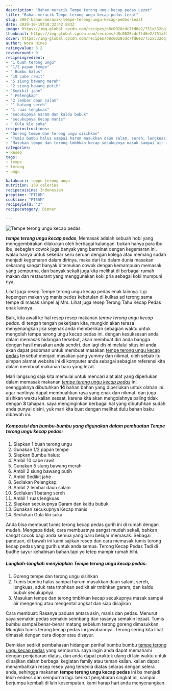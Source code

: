 ```yaml
---
description: "Bahan meracik Tempe terong ungu kecap pedas Lezat"
title: "Bahan meracik Tempe terong ungu kecap pedas Lezat"
slug: 2007-bahan-meracik-tempe-terong-ungu-kecap-pedas-lezat
date: 2020-10-19T10:32:42.883Z
image: https://img-global.cpcdn.com/recipes/d8c0028cdc7fd6e2/751x532cq70/tempe-terong-ungu-kecap-pedas-foto-resep-utama.jpg
thumbnail: https://img-global.cpcdn.com/recipes/d8c0028cdc7fd6e2/751x532cq70/tempe-terong-ungu-kecap-pedas-foto-resep-utama.jpg
cover: https://img-global.cpcdn.com/recipes/d8c0028cdc7fd6e2/751x532cq70/tempe-terong-ungu-kecap-pedas-foto-resep-utama.jpg
author: Nora Hines
ratingvalue: 3.2
reviewcount: 9
recipeingredient:
- "1 buah terong ungu"
- "1/2 papan tempe"
- " Bumbu halus"
- "10 cabe rawit"
- "5 siung bawang merah"
- "2 siung bawang putih"
- "Sedikit jahe"
- " Pelengkap"
- "2 lembar daun salam"
- "1 batang sereh"
- "1 ruas lengkuas"
- "secukupnya Garam dan kaldu bubuk"
- "secukupnya Kecap manis"
- " Gula klo suka"
recipeinstructions:
- "Goreng tempe dan terong ungu sisihkan"
- "Tumis bumbu halus sampai harum masukkan daun salam, sereh, lengkuas, aduk rata tmbhkan sedikit air tmbhkan garam, dan kaldu bubuk secukupnya"
- "Masukan tempe dan terong tmbhkan kecap secukupnya masak sampai air mengering atau mengental angkat dan siap disajikan"
categories:
- Resep
tags:
- tempe
- terong
- ungu

katakunci: tempe terong ungu 
nutrition: 139 calories
recipecuisine: Indonesian
preptime: "PT10M"
cooktime: "PT55M"
recipeyield: "2"
recipecategory: Dinner

---
```



![Tempe terong ungu kecap pedas](https://img-global.cpcdn.com/recipes/d8c0028cdc7fd6e2/751x532cq70/tempe-terong-ungu-kecap-pedas-foto-resep-utama.jpg)

<b><i>tempe terong ungu kecap pedas</i></b>, Memasak adalah sebuah hobi yang menggembirakan dilakukan oleh berbagai kalangan. bukan hanya para ibu ibu, sebagian cowok juga banyak yang berminat dengan kegemaran ini. walau hanya untuk sekedar seru seruan dengan kolega atau memang sudah menjadi kegemaran dalam dirinya. maka dari itu dalam dunia masakan sekarang sangat banyak ditemukan cowok dengan kemampuan memasak yang sempurna, dan banyak sekali juga kita melihat di berbagai rumah makan dan restaurant yang menggunakan koki pria sebagai koki mumpuni nya.

Lihat juga resep Tempe terong ungu kecap pedas enak lainnya. Lgi kepengen makan yg manis pedes kebetulan di kulkas ad terong sama tempe di masak simpel aj Mrs. Lihat juga resep Terong Tahu Kecap Pedas enak lainnya.

Baik, kita awali ke hal resep resep makanan <i>tempe terong ungu kecap pedas</i>. di tengah tengah pekerjaan kita, mungkin akan terasa menyenangkan jika sejenak anda memberikan sebagian waktu untuk mengolah tempe terong ungu kecap pedas ini. dengan kesuksesan anda dalam memasak hidangan tersebut, akan membuat diri anda bangga dengan hasil masakan anda sendiri. dan lagi disini melalui situs ini anda akan dapat pedoman untuk membuat masakan <u>tempe terong ungu kecap pedas</u> tersebut menjadi masakan yang yummy dan nikmat, oleh sebab itu simpan alamat website ini di komputer anda sebagai sebagian referensi kita dalam membuat makanan baru yang lezat.


Mari langsung saja kita memulai untuk mencari alat alat yang diperlukan dalam memasak makanan <u><i>tempe terong ungu kecap pedas</i></u> ini. seenggaknya dibutuhkan <b>14</b> bahan bahan yang diperlukan untuk olahan ini. agar nantinya dapat membuahkan rasa yang enak dan nikmat. dan juga sisihkan waktu kalian sesaat, karena kita akan mengolahnya paling tidak dengan <b>3</b> tahapan. saya menginginkan berbagai hal yang dibutuhkan sudah anda punyai disini, yuk mari kita buat dengan melihat dulu bahan baku dibawah ini.

<!--inarticleads1-->

##### Komposisi dan bumbu-bumbu yang digunakan dalam pembuatan Tempe terong ungu kecap pedas:

1. Siapkan 1 buah terong ungu
1. Gunakan 1/2 papan tempe
1. Siapkan  Bumbu halus:
1. Ambil 10 cabe rawit
1. Gunakan 5 siung bawang merah
1. Ambil 2 siung bawang putih
1. Ambil Sedikit jahe
1. Sediakan  Pelengkap:
1. Ambil 2 lembar daun salam
1. Sediakan 1 batang sereh
1. Ambil 1 ruas lengkuas
1. Siapkan secukupnya Garam dan kaldu bubuk
1. Gunakan secukupnya Kecap manis
1. Sediakan  Gula klo suka


Anda bisa membuat tumis terong kecap pedas gurih ini di rumah dengan mudah. Mengapa tidak, cara membuatnya sangat mudah sekali, bahkan sangat cocok bagi anda semua yang baru belajar memasak. Sebagai panduan, di bawah ini kami sajikan resep dan cara memasak tumis terong kecap pedas yang gurih untuk anda semua. Terong Kecap Pedas Tadi di budhe sayur kehabisan bahan.tapi yo tetep mampir rumah.hihi. 

<!--inarticleads2-->

##### Langkah-langkah menyiapkan Tempe terong ungu kecap pedas:

1. Goreng tempe dan terong ungu sisihkan
1. Tumis bumbu halus sampai harum masukkan daun salam, sereh, lengkuas, aduk rata tmbhkan sedikit air tmbhkan garam, dan kaldu bubuk secukupnya
1. Masukan tempe dan terong tmbhkan kecap secukupnya masak sampai air mengering atau mengental angkat dan siap disajikan


Cara membuat: Rasanya paduan antara asin, manis dan pedas. Menurut saya semakin pedas semakin seimbang dan rasanya semakin lezaat. Tumis bumbu sampai benar-benar matang sebelum terong goreng dimasukkan. Mungkin tumis terong kecap pedas ini jawabannya. Terong sering kita lihat dimasak dengan cara diopor atau disayur. 

Demikian sedikit pembahasan hidangan perihal bumbu bumbu <u>tempe terong ungu kecap pedas</u> yang sempurna. saya ingin anda dapat memahami dengan penjabaran diatas, dan anda dapat praktek ulang di lain waktu untuk di sajikan dalam berbagai kegiatan family atau teman kalian. kalian dapat menambahkan resep resep yang tersedia diatas selaras dengan selera anda, sehingga makanan <b>tempe terong ungu kecap pedas</b> ini bs menjadi lebih endess dan sempurna lagi. berikut penjabaran singkat ini, sampai berjumpa kembali di lain kesempatan. kami harap hari anda menyenangkan.

